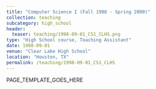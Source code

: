 ```yaml
---
title: "Computer Science I (Fall 1998 - Spring 2000)"
collection: teaching
subcategory: high_school
header: 
  teaser: teaching/1998-09-01_CS1_CLHS.png
type: "High School course, Teaching Assistant"
date: 1998-09-01
venue: "Clear Lake High School"
location: "Houston, TX"
permalink: /teaching/1998-09-01_CS1_CLHS
---
```


PAGE_TEMPLATE_GOES_HERE
